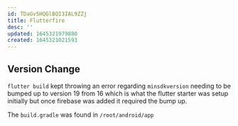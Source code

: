 ```yaml
---
id: TDaGv5HQGlBQI3IAL9ZZj
title: Flutterfire
desc: ''
updated: 1645321979880
created: 1645321021593
---
```

## Version Change

`flutter build` kept throwing an error regarding `minsdkversion` needing to be bumped up to version 19 from 16 which is what the flutter starter was setup initially but once firebase was added it required the bump up.

The `build.gradle` was found in `/root/android/app`